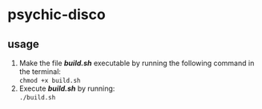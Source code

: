 # psychic-disco

## usage
1. Make the file **_build.sh_** executable by running the following command in the terminal:  
`chmod +x build.sh`  
2. Execute **_build.sh_** by running:  
`./build.sh`
